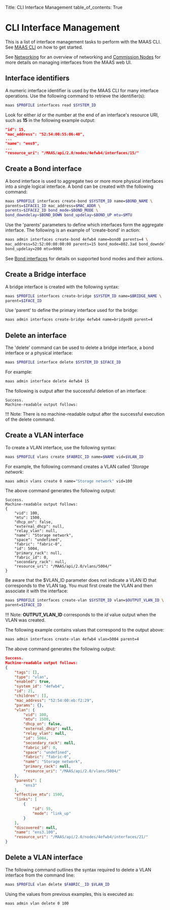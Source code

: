 Title: CLI Interface Management
table_of_contents: True


# CLI Interface Management

This is a list of interface management tasks to perform with the MAAS CLI. See
[MAAS CLI][manage-cli] on how to get started.

See [Networking][networking] for an overview of networking and 
[Commission Nodes][commission-nodes] for more details on managing interfaces
from the MAAS web UI.


## Interface identifiers

A numeric interface identifier is used by the MAAS CLI for many interface
operations. Use the following command to retrieve the identifier(s):

```bash
maas $PROFILE interfaces read $SYSTEM_ID
```

Look for either *id* or the number at the end of an interface's resource URI,
such as **15** in the following example output:

```json
"id": 15,
"mac_address": "52:54:00:55:06:40",
...
"name": "ens9",
...
"resource_uri": "/MAAS/api/2.0/nodes/4efwb4/interfaces/15/"
```

## Create a Bond interface

A bond interface is used to aggregate two or more more physical interfaces into
a single logical interface. A bond can be created with the following command:

```bash
maas $PROFILE interfaces create-bond $SYSTEM_ID name=$BOND_NAME \
parents=$IFACE1_ID mac_address=$MAC_ADDR \ 
parents=$IFACE2_ID bond_mode=$BOND_MODE \
bond_downdelay=$BOND_DOWN bond_updelay=$BOND_UP mtu=$MTU
```

Use the 'parents' parameters to define which interfaces form the aggregate
interface. The following is an example of 'create-bond' in action:

```bash
maas admin interfaces create-bond 4efwb4 name=bond0 parents=4 \
mac_address=52:52:00:00:00:00 parents=15 bond_mode=802.3ad bond_downdelay=200 \
bond_updelay=200 mtu=9000
```

See [Bond interfaces][commission-nodes-bond] for details on supported bond
modes and their actions.

## Create a Bridge interface

A bridge interface is created with the following syntax:

```bash
maas $PROFILE interfaces create-bridge $SYSTEM_ID name=$BRIDGE_NAME \
parent=$IFACE_ID
```

Use 'parent' to define the primary interface used for the bridge:

```bash
maas admin interfaces create-bridge 4efwb4 name=bridged0 parent=4
```

## Delete an interface

The 'delete' command can be used to delete a bridge interface, a bond interface
or a physical interface:

```bash
maas $PROFILE interface delete $SYSTEM_ID $IFACE_ID
```

For example:

```bash
maas admin interface delete 4efwb4 15
```

The following is output after the successful deletion of an interface:

```no-highlight
Success.
Machine-readable output follows:

```

!!! Note:
    There is no machine-readable output after the successful execution of the
    delete command.

## Create a VLAN interface

To create a VLAN interface, use the following syntax:

```bash
maas $PROFILE vlans create $FABRIC_ID name=$NAME vid=$VLAN_ID
```

For example, the following command creates a VLAN called '*Storage network*:

```bash
maas admin vlans create 0 name="Storage network" vid=100
```

The above command generates the following output:

```no-output
Success.
Machine-readable output follows:
{
    "vid": 100,
    "mtu": 1500,
    "dhcp_on": false,
    "external_dhcp": null,
    "relay_vlan": null,
    "name": "Storage network",
    "space": "undefined",
    "fabric": "fabric-0",
    "id": 5004,
    "primary_rack": null,
    "fabric_id": 0,
    "secondary_rack": null,
    "resource_uri": "/MAAS/api/2.0/vlans/5004/"
}
```

Be aware that the $VLAN_ID parameter does not indicate a VLAN ID that
corresponds to the VLAN tag. You must first create the VLAN and then associate
it with the interface:

```bash
maas $PROFILE interfaces create-vlan $SYSTEM_ID vlan=$OUTPUT_VLAN_ID \
parent=$IFACE_ID
```

!!! Note:
    **OUTPUT_VLAN_ID** corresponds to the *id* value output when the VLAN was
    created. 

The following example contains values that correspond to the output above:

```bash
maas admin interfaces create-vlan 4efwb4 vlan=5004 parent=4
```

The above command generates the following output:

```json
Success.
Machine-readable output follows:
{
    "tags": [],
    "type": "vlan",
    "enabled": true,
    "system_id": "4efwb4",
    "id": 21,
    "children": [],
    "mac_address": "52:54:00:eb:f2:29",
    "params": {},
    "vlan": {
        "vid": 100,
        "mtu": 1500,
        "dhcp_on": false,
        "external_dhcp": null,
        "relay_vlan": null,
        "id": 5004,
        "secondary_rack": null,
        "fabric_id": 0,
        "space": "undefined",
        "fabric": "fabric-0",
        "name": "Storage network",
        "primary_rack": null,
        "resource_uri": "/MAAS/api/2.0/vlans/5004/"
    },
    "parents": [
        "ens3"
    ],
    "effective_mtu": 1500,
    "links": [
        {
            "id": 55,
            "mode": "link_up"
        }
    ],
    "discovered": null,
    "name": "ens3.100",
    "resource_uri": "/MAAS/api/2.0/nodes/4efwb4/interfaces/21/"
}
```

## Delete a VLAN interface

The following command outlines the syntax required to delete a VLAN interface
from the command line:

```bash
maas $PROFILE vlan delete $FABRIC__ID $VLAN_ID
```

Using the values from previous examples, this is executed as:

```bash
maas admin vlan delete 0 100
```

<!-- LINKS -->

[manage-cli]: manage-cli.md
[manage-cli-sysid]: manage-cli-common.md#determine-a-node's-system-id
[networking]: installconfig-networking.md
[commission-nodes]: nodes-commission.md
[commission-nodes-bond]: nodes-commission.md#bond-interfaces
